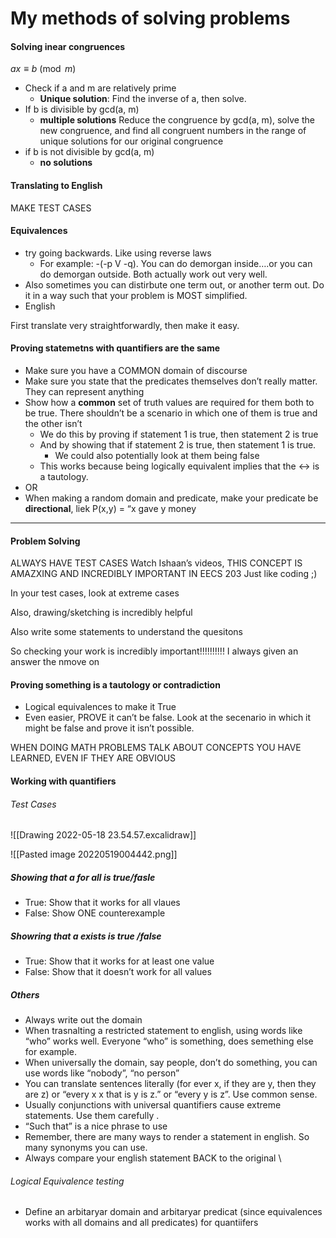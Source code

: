 
# My methods of solving problems


#### Solving inear congruences


$ax \equiv b \pmod{m}$
- Check if a and m are relatively prime
	- **Unique solution**: Find the inverse of a, then solve. 
- If b is divisible by gcd(a, m)
	- **multiple solutions** Reduce the congruence by gcd(a, m), solve the new congruence, and find all congruent numbers in the range of unique solutions for our original congruence
-  if b is not divisible by gcd(a, m)
	- **no solutions**



#### Translating to English
MAKE TEST CASES


#### Equivalences

- try going backwards. Like using reverse laws
	- For example: -(-p V -q). You can do demorgan inside….or you can do demorgan outside. Both actually work out very well.  
- Also sometimes you can distirbute one term out, or another term out. Do it in a way such that your problem is MOST simplified.
- English 

First translate very straightforwardly, then make it easy. 







#### Proving statemetns with quantifiers are the same
- Make sure you have a COMMON domain of discourse
- Make sure you state that the predicates themselves don’t really matter. They can represent anything
- Show how a **common** set of truth values are required for them both to be true. There shouldn’t be a scenario in which one of them is true and the other isn’t
	- We do this by proving if statement 1 is true, then statement 2 is true
	- And by showing that if statement 2 is true, then statement 1 is true. 
		- We could also potentially look at them being false
	- This works because being logically equivalent implies that the $\leftrightarrow$ is a tautology. 
- OR
- When making a random domain and predicate, make your predicate be **directional**, liek P(x,y) = “x gave y money 




- ---


#### Problem Solving
ALWAYS HAVE TEST CASES
Watch Ishaan’s videos, THIS CONCEPT IS AMAZXING AND INCREDIBLY IMPORTANT IN EECS 203
Just like coding ;)


In your test cases, look at extreme cases 


Also, drawing/sketching is incredibly helpful 


Also write some statements to understand the quesitons 

So checking your work is incredibly important!!!!!!!!!!
I always given an answer the nmove on 








#### Proving something is a tautology or contradiction 
- Logical equivalences to make it True 
- Even easier, PROVE it can’t be false. Look at the secenario in which it might be false and prove it isn’t possible. 




WHEN DOING MATH PROBLEMS TALK ABOUT CONCEPTS YOU HAVE LEARNED, EVEN IF THEY ARE OBVIOUS






#### Working with quantifiers 

###### Test Cases 


![[Drawing 2022-05-18 23.54.57.excalidraw]]

![[Pasted image 20220519004442.png]]


##### Showing that a for all is true/fasle
- True: Show that it works for all vlaues
- False: Show ONE counterexample 

##### Showring that a exists is true /false
- True: Show that it works for at least one value
- False: Show that it doesn’t work for all values



##### Others


- Always write out the domain 
- When trasnalting a restricted statement to english, using words like “who” works well. Everyone “who” is something, does semething else for example.
- When universally the domain, say people, don’t do something, you can use words like “nobody”, “no person”
- You can translate sentences literally (for ever x, if they are y, then they are z) or “every x x that is y is z.” or “every y is z”. Use common sense.
- Usually conjunctions with universal quantifiers cause extreme statements. Use them carefully . 
- “Such that” is a nice phrase to use  
- Remember, there are many ways to render a statement in english. So many synonyms you can use. 
- Always compare your english statement BACK to the original \



###### Logical Equivalence testing
- Define an arbitaryar domain and arbitaryar predicat (since equivalences works with all domains and all predicates) for quantiifers

